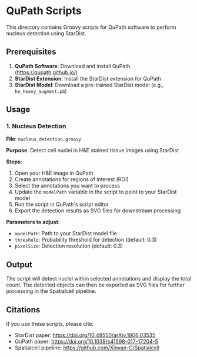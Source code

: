 # QuPath Scripts

This directory contains Groovy scripts for QuPath software to perform nucleus detection using StarDist.

## Prerequisites

1. **QuPath Software**: Download and install QuPath (https://qupath.github.io/)
2. **StarDist Extension**: Install the StarDist extension for QuPath
3. **StarDist Model**: Download a pre-trained StarDist model (e.g., `he_heavy_augment.pb`)

## Usage

### 1. Nucleus Detection

**File**: `nucleus_detection.groovy`

**Purpose**: Detect cell nuclei in H&E stained tissue images using StarDist

**Steps**:
1. Open your H&E image in QuPath
2. Create annotations for regions of interest (ROI)
3. Select the annotations you want to process
4. Update the `modelPath` variable in the script to point to your StarDist model
5. Run the script in QuPath's script editor
6. Export the detection results as SVG files for downstream processing

**Parameters to adjust**:
- `modelPath`: Path to your StarDist model file
- `threshold`: Probability threshold for detection (default: 0.3)
- `pixelSize`: Detection resolution (default: 0.3)

## Output

The script will detect nuclei within selected annotations and display the total count. The detected objects can then be exported as SVG files for further processing in the Spatialcell pipeline.

## Citations

If you use these scripts, please cite:
- StarDist paper: https://doi.org/10.48550/arXiv.1806.03535
- QuPath paper: https://doi.org/10.1038/s41598-017-17204-5
- Spatialcell pipeline: https://github.com/Xinyan-C/Spatialcell